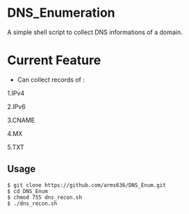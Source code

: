 # DNS_Enumeration
A simple shell script to collect DNS informations of a domain.

# Current Feature
- Can collect records of :

 1.IPv4
 
 2.IPv6
 
 3.CNAME
 
 4.MX
 
 5.TXT
 
 ## Usage
 ```
 $ git clone https://github.com/arms636/DNS_Enum.git
 $ cd DNS_Enum
 $ chmod 755 dns_recon.sh
 $ ./dns_recon.sh
